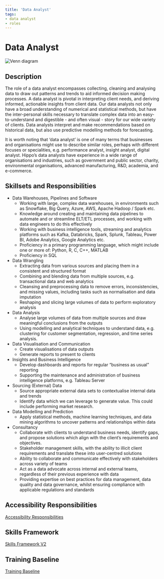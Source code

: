 ```yaml
---
title: 'Data Analyst'
tags:
- data analyst
- roles
---
```


# Data Analyst

![Venn diagram](/images/data-analyst-role-venn-diagram.png)

## Description

The role of a data analyst encompasses collecting, cleaning and analysing data to draw out patterns and trends to aid informed decision making processes. A data analyst is pivotal in interpreting client needs, and deriving informed, actionable insights from client data. Our data analysts not only have a broad understanding of numerical and statistical methods, but have the inter-personal skills necessary to translate complex data into an easy-to-understand and digestible - and often visual - story for our wide variety of clients. 
Data analysts interpret and make recommendations based on historical data, but also use predictive modelling methods for forecasting. 

It is worth noting that ‘data analyst’ is one of many terms that businesses and organisations might use to describe similar roles, perhaps with different focuses or specialities, e.g. performance analyst, insight analyst, digital analyst. Hippo’s data analysts have experience in a wide range of organisations and industries, such as government and public sector, charity, environmental organisations, advanced manufacturing, R&D, academia, and e-commerce.

## Skillsets and Responsibilities 

* Data Warehouses, Pipelines and Software
    * Working with large, complex data warehouses, in environments such as Snowflake, Big Query, Azure, AWS, Apache Hadoop / Spark etc.
    * Knowledge around creating and maintaining data pipelines to automate and or streamline ELT/ETL processes, and working with data engineers to do this effectively
    * Working with business intelligence tools, streaming and analytics platforms such as Kafka, Databricks, Spark, Splunk, Tableau, Power BI, Adobe Analytics, Google Analytics etc.
    * Proficiency in a primary programming language, which might include one or more of: Python, R, C, C++, MATLAB
    * Proficiency in SQL
* Data Wrangling
    * Extracting data from various sources and placing them in a consistent and structured format
    * Combining and blending data from multiple sources, e.g. transactional data and web analytics 
    * Cleansing and preprocessing data to remove errors, inconsistencies, and missing values, including tasks such as normalisation and data imputation
    * Reshaping and slicing large volumes of data to perform exploratory analysis
* Data Analysis
    * Analyse large volumes of data from multiple sources and draw meaningful conclusions from the outputs
    * Using modelling and analytical techniques to understand data, e.g. clustering for customer segmentation, regression, and time series analysis.
* Data Visualisation and Communication
    * Create visualisations of data outputs 
    * Generate reports to present to clients
* Insights and Business Intelligence
    * Develop dashboards and reports for regular “business as usual” reporting 
    * Supporting the maintenance and administration of business intelligence platforms, e.g. Tableau Server
* Sourcing (External) Data
    * Source appropriate external data sets to contextualise internal data and trends
    * Identify data which we can leverage to generate value. This could include performing market research. 
* Data Modelling and Prediction
    * Apply statistical methods, machine learning techniques, and data mining algorithms to uncover patterns and relationships within data
* Consultancy
    * Collaborate with clients to understand business needs, identify gaps, and propose solutions which align with the client’s requirements and objectives.
    * Stakeholder management skills, with the ability to illicit client requirements and translate these into user-centred solutions
    * Ability to collaborate and communicate effectively with stakeholders across variety of teams
    * Act as a data advocate across internal and external teams, regardless of their previous experience with data
    * Providing expertise on best practices for data management, data quality and data governance, whilst ensuring compliance with applicable regulations and standards


## Accessibility Responsibilities

[Accessibility Responsibilities](https://accessibility-manual.dwp.gov.uk/guidance-for-your-job-role/digital-performance-analyst)

## Skills Framework

[Skills Framework V2](https://docs.google.com/spreadsheets/d/1veclKwLUe0GP7nwuDPtq6zEgC6WmkH1nJMTO5JfTECI/edit#gid=1609719988)

## Training Baseline

[Training Baseline](https://docs.google.com/presentation/d/1R2nCHNWgFwxgHP-ycyaOBK0yX5Ub1xxbzERNiBxC65g/edit?usp=sharing)